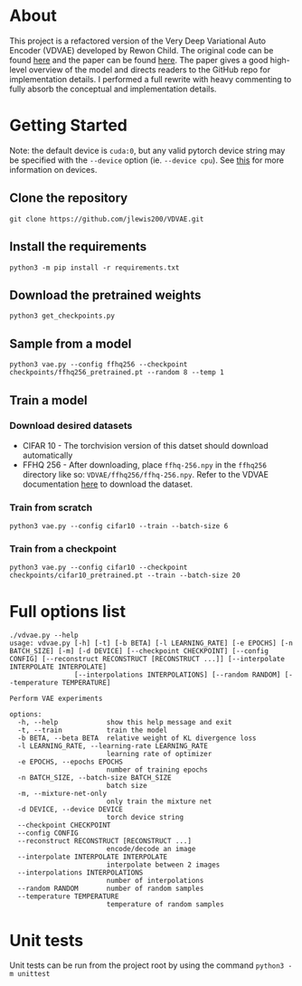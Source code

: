 # About
This project is a refactored version of the Very Deep Variational Auto Encoder (VDVAE) developed by Rewon Child.  The original code can be found [here](https://github.com/openai/vdvae) and the paper can be found [here](https://arxiv.org/abs/2011.10650).  The paper gives a good high-level overview of the model and directs readers to the GitHub repo for implementation details.  I performed a full rewrite with heavy commenting to fully absorb the conceptual and implementation details.

# Getting Started

Note:  the default device is `cuda:0`, but any valid pytorch device string may be
specified with the `--device` option (ie. `--device cpu`).  See [this](https://pytorch.org/docs/stable/tensor_attributes.html#torch.device) for more information on devices.

## Clone the repository
`git clone https://github.com/jlewis200/VDVAE.git`

## Install the requirements
`python3 -m pip install -r requirements.txt`

## Download the pretrained weights
`python3 get_checkpoints.py`

## Sample from a model
`python3 vae.py --config ffhq256 --checkpoint checkpoints/ffhq256_pretrained.pt --random 8 --temp 1`

## Train a model

### Download desired datasets
 - CIFAR 10 - The torchvision version of this datset should download automatically
 - FFHQ 256 - After downloading, place `ffhq-256.npy` in the `ffhq256` directory like so:  `VDVAE/ffhq256/ffhq-256.npy`.  Refer to the VDVAE documentation [here](https://github.com/openai/vdvae#setup) to download the dataset.

### Train from scratch
`python3 vae.py --config cifar10 --train --batch-size 6`

### Train from a checkpoint
`python3 vae.py --config cifar10 --checkpoint checkpoints/cifar10_pretrained.pt --train --batch-size 20`

# Full options list
```
./vdvae.py --help
usage: vdvae.py [-h] [-t] [-b BETA] [-l LEARNING_RATE] [-e EPOCHS] [-n BATCH_SIZE] [-m] [-d DEVICE] [--checkpoint CHECKPOINT] [--config CONFIG] [--reconstruct RECONSTRUCT [RECONSTRUCT ...]] [--interpolate INTERPOLATE INTERPOLATE]
                [--interpolations INTERPOLATIONS] [--random RANDOM] [--temperature TEMPERATURE]

Perform VAE experiments

options:
  -h, --help            show this help message and exit
  -t, --train           train the model
  -b BETA, --beta BETA  relative weight of KL divergence loss
  -l LEARNING_RATE, --learning-rate LEARNING_RATE
                        learning rate of optimizer
  -e EPOCHS, --epochs EPOCHS
                        number of training epochs
  -n BATCH_SIZE, --batch-size BATCH_SIZE
                        batch size
  -m, --mixture-net-only
                        only train the mixture net
  -d DEVICE, --device DEVICE
                        torch device string
  --checkpoint CHECKPOINT
  --config CONFIG
  --reconstruct RECONSTRUCT [RECONSTRUCT ...]
                        encode/decode an image
  --interpolate INTERPOLATE INTERPOLATE
                        interpolate between 2 images
  --interpolations INTERPOLATIONS
                        number of interpolations
  --random RANDOM       number of random samples
  --temperature TEMPERATURE
                        temperature of random samples
```

# Unit tests
Unit tests can be run from the project root by using the command
`python3 -m unittest`
